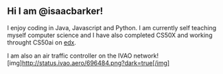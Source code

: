 ## Hi I am @isaacbarker!

I enjoy coding in Java, Javascript and Python. I am currently self teaching myself computer science and I have also completed CS50X and working throught CS50ai on [edx](https://edx.org).

I am also an air traffic controller on the IVAO network!
[img]http://status.ivao.aero/696484.png?dark=true[/img]
